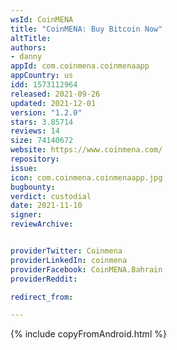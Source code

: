```yaml
---
wsId: CoinMENA
title: "CoinMENA: Buy Bitcoin Now"
altTitle: 
authors:
- danny
appId: com.coinmena.coinmenaapp
appCountry: us
idd: 1573112964
released: 2021-09-26
updated: 2021-12-01
version: "1.2.0"
stars: 3.85714
reviews: 14
size: 74140672
website: https://www.coinmena.com/
repository: 
issue: 
icon: com.coinmena.coinmenaapp.jpg
bugbounty: 
verdict: custodial
date: 2021-11-10
signer: 
reviewArchive:


providerTwitter: Coinmena
providerLinkedIn: coinmena
providerFacebook: CoinMENA.Bahrain
providerReddit: 

redirect_from:

---
```


{% include copyFromAndroid.html %}

